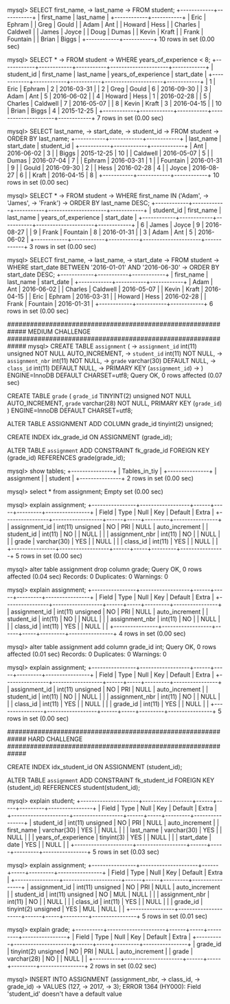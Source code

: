 mysql> SELECT first_name,
    ->        last_name
    -> FROM student;
+------------+-----------+
| first_name | last_name |
+------------+-----------+
| Eric       | Ephram    |
| Greg       | Gould     |
| Adam       | Ant       |
| Howard     | Hess      |
| Charles    | Caldwell  |
| James      | Joyce     |
| Doug       | Dumas     |
| Kevin      | Kraft     |
| Frank      | Fountain  |
| Brian      | Biggs     |
+------------+-----------+
10 rows in set (0.00 sec)

mysql> SELECT *
    -> FROM student
    -> WHERE years_of_experience < 8;
+------------+------------+-----------+---------------------+------------+
| student_id | first_name | last_name | years_of_experience | start_date |
+------------+------------+-----------+---------------------+------------+
|          1 | Eric       | Ephram    |                   2 | 2016-03-31 |
|          2 | Greg       | Gould     |                   6 | 2016-09-30 |
|          3 | Adam       | Ant       |                   5 | 2016-06-02 |
|          4 | Howard     | Hess      |                   1 | 2016-02-28 |
|          5 | Charles    | Caldwell  |                   7 | 2016-05-07 |
|          8 | Kevin      | Kraft     |                   3 | 2016-04-15 |
|         10 | Brian      | Biggs     |                   4 | 2015-12-25 |
+------------+------------+-----------+---------------------+------------+
7 rows in set (0.00 sec)

mysql> SELECT last_name,
    ->        start_date,
    ->        student_id
    -> FROM student
    -> ORDER BY last_name;
+-----------+------------+------------+
| last_name | start_date | student_id |
+-----------+------------+------------+
| Ant       | 2016-06-02 |          3 |
| Biggs     | 2015-12-25 |         10 |
| Caldwell  | 2016-05-07 |          5 |
| Dumas     | 2016-07-04 |          7 |
| Ephram    | 2016-03-31 |          1 |
| Fountain  | 2016-01-31 |          9 |
| Gould     | 2016-09-30 |          2 |
| Hess      | 2016-02-28 |          4 |
| Joyce     | 2016-08-27 |          6 |
| Kraft     | 2016-04-15 |          8 |
+-----------+------------+------------+
10 rows in set (0.00 sec)

mysql> SELECT *
    -> FROM student
    -> WHERE first_name IN ('Adam',
    ->                      'James',
    ->                      'Frank')
    -> ORDER BY last_name DESC;
+------------+------------+-----------+---------------------+------------+
| student_id | first_name | last_name | years_of_experience | start_date |
+------------+------------+-----------+---------------------+------------+
|          6 | James      | Joyce     |                   9 | 2016-08-27 |
|          9 | Frank      | Fountain  |                   8 | 2016-01-31 |
|          3 | Adam       | Ant       |                   5 | 2016-06-02 |
+------------+------------+-----------+---------------------+------------+
3 rows in set (0.00 sec)

mysql> SELECT first_name,
    ->        last_name,
    ->        start_date
    -> FROM student
    -> WHERE start_date BETWEEN '2016-01-01' AND '2016-06-30'
    -> ORDER BY start_date DESC;
+------------+-----------+------------+
| first_name | last_name | start_date |
+------------+-----------+------------+
| Adam       | Ant       | 2016-06-02 |
| Charles    | Caldwell  | 2016-05-07 |
| Kevin      | Kraft     | 2016-04-15 |
| Eric       | Ephram    | 2016-03-31 |
| Howard     | Hess      | 2016-02-28 |
| Frank      | Fountain  | 2016-01-31 |
+------------+-----------+------------+
6 rows in set (0.00 sec)

#############################################################
                       MEDIUM CHALLENGE
#############################################################
mysql> CREATE TABLE `assignment` (
    ->   `assignment_id` int(11) unsigned NOT NULL AUTO_INCREMENT,
    ->   `student_id` int(11) NOT NULL,
    ->   `assignment_nbr` int(11) NOT NULL,
    ->   `grade` varchar(30) DEFAULT NULL,
    ->   `class_id` int(11) DEFAULT NULL,
    ->   PRIMARY KEY (`assignment_id`)
    -> ) ENGINE=InnoDB DEFAULT CHARSET=utf8;
Query OK, 0 rows affected (0.07 sec)

CREATE TABLE `grade` (
  `grade_id` TINYINT(2) unsigned NOT NULL AUTO_INCREMENT,
  `grade` varchar(28) NOT NULL,
   PRIMARY KEY (`grade_id`)
 ) ENGINE=InnoDB DEFAULT CHARSET=utf8;

ALTER TABLE ASSIGNMENT ADD COLUMN grade_id tinyint(2) unsigned;

CREATE INDEX idx_grade_id ON ASSIGNMENT (grade_id);

ALTER TABLE `assignment` ADD CONSTRAINT fk_grade_id
FOREIGN KEY (grade_id) REFERENCES grade(grade_id);

mysql> show tables;
+---------------+
| Tables_in_tiy |
+---------------+
| assignment    |
| student       |
+---------------+
2 rows in set (0.00 sec)

mysql> select * from assignment;
Empty set (0.00 sec)

mysql> explain assignment;
+----------------+------------------+------+-----+---------+----------------+
| Field          | Type             | Null | Key | Default | Extra          |
+----------------+------------------+------+-----+---------+----------------+
| assignment_id  | int(11) unsigned | NO   | PRI | NULL    | auto_increment |
| student_id     | int(11)          | NO   |     | NULL    |                |
| assignment_nbr | int(11)          | NO   |     | NULL    |                |
| grade          | varchar(30)      | YES  |     | NULL    |                |
| class_id       | int(11)          | YES  |     | NULL    |                |
+----------------+------------------+------+-----+---------+----------------+
5 rows in set (0.00 sec)

mysql> alter table assignment drop column grade;
Query OK, 0 rows affected (0.04 sec)
Records: 0  Duplicates: 0  Warnings: 0

mysql> explain assignment;
+----------------+------------------+------+-----+---------+----------------+
| Field          | Type             | Null | Key | Default | Extra          |
+----------------+------------------+------+-----+---------+----------------+
| assignment_id  | int(11) unsigned | NO   | PRI | NULL    | auto_increment |
| student_id     | int(11)          | NO   |     | NULL    |                |
| assignment_nbr | int(11)          | NO   |     | NULL    |                |
| class_id       | int(11)          | YES  |     | NULL    |                |
+----------------+------------------+------+-----+---------+----------------+
4 rows in set (0.00 sec)

mysql> alter table assignment add column grade_id int;
Query OK, 0 rows affected (0.01 sec)
Records: 0  Duplicates: 0  Warnings: 0

mysql> explain assignment;
+----------------+------------------+------+-----+---------+----------------+
| Field          | Type             | Null | Key | Default | Extra          |
+----------------+------------------+------+-----+---------+----------------+
| assignment_id  | int(11) unsigned | NO   | PRI | NULL    | auto_increment |
| student_id     | int(11)          | NO   |     | NULL    |                |
| assignment_nbr | int(11)          | NO   |     | NULL    |                |
| class_id       | int(11)          | YES  |     | NULL    |                |
| grade_id       | int(11)          | YES  |     | NULL    |                |
+----------------+------------------+------+-----+---------+----------------+
5 rows in set (0.00 sec)


#############################################################
                        HARD CHALLENGE
#############################################################

CREATE INDEX idx_student_id ON ASSIGNMENT (student_id);

ALTER TABLE `assignment` ADD CONSTRAINT fk_student_id
FOREIGN KEY (student_id) REFERENCES student(student_id);

mysql> explain student;
+---------------------+------------------+------+-----+---------+----------------+
| Field               | Type             | Null | Key | Default | Extra          |
+---------------------+------------------+------+-----+---------+----------------+
| student_id          | int(11) unsigned | NO   | PRI | NULL    | auto_increment |
| first_name          | varchar(30)      | YES  |     | NULL    |                |
| last_name           | varchar(30)      | YES  |     | NULL    |                |
| years_of_experience | tinyint(3)       | YES  |     | NULL    |                |
| start_date          | date             | YES  |     | NULL    |                |
+---------------------+------------------+------+-----+---------+----------------+
5 rows in set (0.03 sec)

mysql> explain assignment;
+----------------+---------------------+------+-----+---------+----------------+
| Field          | Type                | Null | Key | Default | Extra          |
+----------------+---------------------+------+-----+---------+----------------+
| assignment_id  | int(11) unsigned    | NO   | PRI | NULL    | auto_increment |
| student_id     | int(11) unsigned    | NO   | MUL | NULL    |                |
| assignment_nbr | int(11)             | NO   |     | NULL    |                |
| class_id       | int(11)             | YES  |     | NULL    |                |
| grade_id       | tinyint(2) unsigned | YES  | MUL | NULL    |                |
+----------------+---------------------+------+-----+---------+----------------+
5 rows in set (0.01 sec)

mysql> explain grade;
+----------+---------------------+------+-----+---------+----------------+
| Field    | Type                | Null | Key | Default | Extra          |
+----------+---------------------+------+-----+---------+----------------+
| grade_id | tinyint(2) unsigned | NO   | PRI | NULL    | auto_increment |
| grade    | varchar(28)         | NO   |     | NULL    |                |
+----------+---------------------+------+-----+---------+----------------+
2 rows in set (0.02 sec)

mysql> INSERT INTO ASSIGNMENT (assignment_nbr,
    ->                         class_id,
    ->                         grade_id)
    -> VALUES (127,
    ->         2017,
    ->         3);
ERROR 1364 (HY000): Field 'student_id' doesn't have a default value
